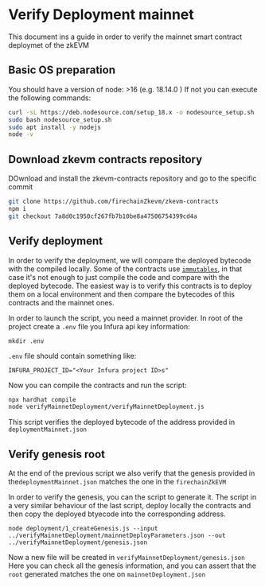 # Verify Deployment mainnet

This document ins a guide in order to verify the mainnet smart contract deploymet of the zkEVM

## Basic OS preparation

You should have a version of node: >16 (e.g. 18.14.0 )
If not you can execute the following commands:

```bash
curl -sL https://deb.nodesource.com/setup_18.x -o nodesource_setup.sh
sudo bash nodesource_setup.sh
sudo apt install -y nodejs
node -v
```

## Download zkevm contracts repository

DOwnload and install the zkevm-contracts repository and go to the specific commit

```bash
git clone https://github.com/firechainZkevm/zkevm-contracts
npm i
git checkout 7a8d0c1950cf267fb7b10be8a47506754399cd4a
```

## Verify deployment

In order to verify the deployment, we will compare the deployed bytecode with the compiled locally. Some of the contracts use [`immutables`](https://docs.soliditylang.org/en/v0.8.19/contracts.html#immutable), in that case it's not enough to just compile the code and compare with the deployed bytecode.
The easiest way is to verify this contracts is to deploy them on a local environment and then compare the bytecodes of this contracts and the mainnet ones.

In order to launch the script, you need a mainnet provider.
In root of the project create a `.env` file you Infura api key information:

```
mkdir .env
```

`.env` file should contain something like:

```
INFURA_PROJECT_ID="<Your Infura project ID>s"
```

Now you can compile the contracts and run the script:

```bash
npx hardhat compile
node verifyMainnetDeployment/verifyMainnetDeployment.js
```

This script verifies the deployed bytecode of the address provided in `deploymentMainnet.json`

## Verify genesis root

At the end of the previous script we also verify that the genesis provided in the`deploymentMainnet.json` matches the one in the `firechainZkEVM`

In order to verify the genesis, you can the script to generate it. The script in a very similar behaviour of the last script, deploy locally the contracts and then copy the deployed btyecode into the corresponding address.

```bash=
node deployment/1_createGenesis.js --input ../verifyMainnetDeployment/mainnetDeployParameters.json --out ../verifyMainnetDeployment/genesis.json
```

Now a new file will be created in `verifyMainnetDeployment/genesis.json`
Here you can check all the genesis information, and you can assert that the `root` generated matches the one on `mainnetDeployment.json`
